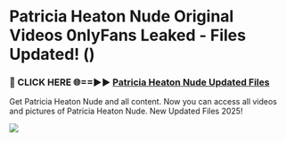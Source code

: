 # Patricia Heaton Nude Original Videos 0nlyFans Leaked - Files Updated! ()

<h3>🔴 CLICK HERE 🌐==►► <a href="https://tinyurl.com/2p9ay9w9" rel="nofollow">Patricia Heaton Nude Updated Files</a></h3>

Get Patricia Heaton Nude and all content. Now you can access all videos and pictures of Patricia Heaton Nude. New Updated Files 2025!

[![](https://i.imgur.com/KQgVmj3.gif)](https://tinyurl.com/2p9ay9w9)
